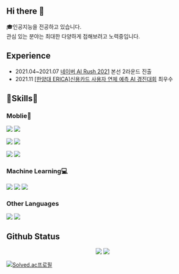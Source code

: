 ## Hi there 👋

:mortar_board:인공지능을 전공하고 있습니다.  
관심 있는 분야는 최대한 다양하게 접해보려고 노력중입니다.

## Experience

* 2021.04~2021.07 [네이버 AI Rush 2021](https://campaign.naver.com/clova_airush/) 본선 2라운드 진출
* 2021.11 [[한양대 ERICA]신용카드 사용자 연체 예측 AI 경진대회](https://dacon.io/competitions/official/235832/overview/description) 최우수

## :wrench:Skills:wrench:

### Moblie:iphone:

<p>
  <img src="https://img.shields.io/badge/android-3DDC84?style=for-the-badge&logo=android&logoColor=white">
  <img src="https://img.shields.io/badge/java-007396?style=for-the-badge&logo=java&logoColor=white">
</p>
<p>
  <img src="https://img.shields.io/badge/ios-000000?style=for-the-badge&logo=ios&logoColor=white">
  <img src="https://img.shields.io/badge/swift-F05138?style=for-the-badge&logo=swift&logoColor=white">
</p>
<p>
  <img src="https://img.shields.io/badge/flutter-02569B?style=for-the-badge&logo=flutter&logoColor=white">
  <img src="https://img.shields.io/badge/dart-0175C2?style=for-the-badge&logo=dart&logoColor=white">
</p>

### Machine Learning:computer:

<p>
  <img src="https://img.shields.io/badge/tensorflow-FF6F00?style=for-the-badge&logo=tensorflow&logoColor=white">
  <img src="https://img.shields.io/badge/keras-D00000?style=for-the-badge&logo=keras&logoColor=white">
  <img src="https://img.shields.io/badge/python-3776AB?style=for-the-badge&logo=python&logoColor=white">
</p>

### Other Languages
<p>
  <img src="https://img.shields.io/badge/kotlin-7F52FF?style=for-the-badge&logo=kotlin&logoColor=white">
  <img src="https://img.shields.io/badge/c-A8B9CC?style=for-the-badge&logo=c&logoColor=white">
</p>

## Github Status

<p align="center">
  <img src="https://github-readme-stats.vercel.app/api?username=K1A2&theme=tokyonight">
  <img src="https://github-readme-stats.vercel.app/api/top-langs/?username=K1A2&layout=compact&exclude_repo=Pysics-Simulator,SolarSystemOrbitSimulator&theme=tokyonight">
  
  [![Solved.ac프로필](http://mazassumnida.wtf/api/v2/generate_badge?boj=jckim0307)](https://solved.ac/jckim0307)
</p>
